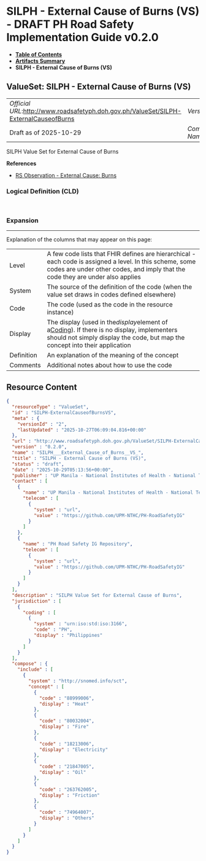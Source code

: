 # SILPH - External Cause of Burns (VS) - DRAFT PH Road Safety Implementation Guide v0.2.0

* [**Table of Contents**](toc.md)
* [**Artifacts Summary**](artifacts.md)
* **SILPH - External Cause of Burns (VS)**

## ValueSet: SILPH - External Cause of Burns (VS) 

| | |
| :--- | :--- |
| *Official URL*:http://www.roadsafetyph.doh.gov.ph/ValueSet/SILPH-ExternalCauseofBurns | *Version*:0.2.0 |
| Draft as of 2025-10-29 | *Computable Name*:SILPH___External_Cause_of_Burns__VS_ |

 
SILPH Value Set for External Cause of Burns 

 **References** 

* [RS Observation - External Cause: Burns](StructureDefinition-rs-observation-ec-burns.md)

### Logical Definition (CLD)

 

### Expansion

-------

 Explanation of the columns that may appear on this page: 

| | |
| :--- | :--- |
| Level | A few code lists that FHIR defines are hierarchical - each code is assigned a level. In this scheme, some codes are under other codes, and imply that the code they are under also applies |
| System | The source of the definition of the code (when the value set draws in codes defined elsewhere) |
| Code | The code (used as the code in the resource instance) |
| Display | The display (used in the*display*element of a[Coding](http://hl7.org/fhir/R4/datatypes.html#Coding)). If there is no display, implementers should not simply display the code, but map the concept into their application |
| Definition | An explanation of the meaning of the concept |
| Comments | Additional notes about how to use the code |



## Resource Content

```json
{
  "resourceType" : "ValueSet",
  "id" : "SILPH-ExternalCauseofBurnsVS",
  "meta" : {
    "versionId" : "2",
    "lastUpdated" : "2025-10-27T06:09:04.816+00:00"
  },
  "url" : "http://www.roadsafetyph.doh.gov.ph/ValueSet/SILPH-ExternalCauseofBurns",
  "version" : "0.2.0",
  "name" : "SILPH___External_Cause_of_Burns__VS_",
  "title" : "SILPH - External Cause of Burns (VS)",
  "status" : "draft",
  "date" : "2025-10-29T05:13:56+00:00",
  "publisher" : "UP Manila - National Institutes of Health - National Telehealth Center",
  "contact" : [
    {
      "name" : "UP Manila - National Institutes of Health - National Telehealth Center",
      "telecom" : [
        {
          "system" : "url",
          "value" : "https://github.com/UPM-NTHC/PH-RoadSafetyIG"
        }
      ]
    },
    {
      "name" : "PH Road Safety IG Repository",
      "telecom" : [
        {
          "system" : "url",
          "value" : "https://github.com/UPM-NTHC/PH-RoadSafetyIG"
        }
      ]
    }
  ],
  "description" : "SILPH Value Set for External Cause of Burns",
  "jurisdiction" : [
    {
      "coding" : [
        {
          "system" : "urn:iso:std:iso:3166",
          "code" : "PH",
          "display" : "Philippines"
        }
      ]
    }
  ],
  "compose" : {
    "include" : [
      {
        "system" : "http://snomed.info/sct",
        "concept" : [
          {
            "code" : "88999006",
            "display" : "Heat"
          },
          {
            "code" : "80032004",
            "display" : "Fire"
          },
          {
            "code" : "18213006",
            "display" : "Electricity"
          },
          {
            "code" : "21847005",
            "display" : "Oil"
          },
          {
            "code" : "263762005",
            "display" : "Friction"
          },
          {
            "code" : "74964007",
            "display" : "Others"
          }
        ]
      }
    ]
  }
}

```
